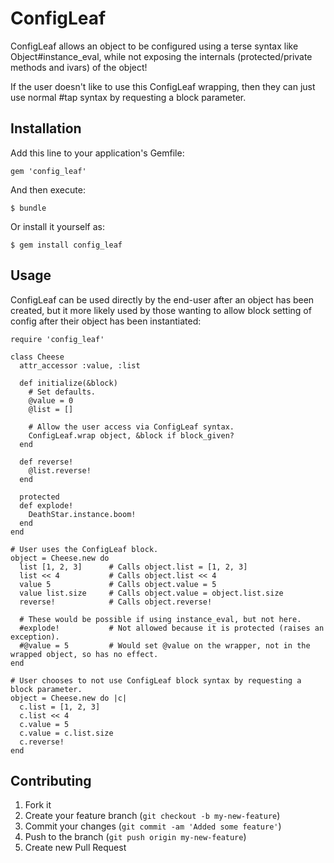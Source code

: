 ConfigLeaf
==========

ConfigLeaf allows an object to be configured using a terse syntax
like Object#instance_eval, while not exposing the internals 
(protected/private methods and ivars) of the object!

If the user doesn't like to use this ConfigLeaf wrapping, then they
can just use normal #tap syntax by requesting a block parameter.

Installation
------------

Add this line to your application's Gemfile:

    gem 'config_leaf'

And then execute:

    $ bundle

Or install it yourself as:

    $ gem install config_leaf

Usage
-----

ConfigLeaf can be used directly by the end-user after an object has been created,
but it more likely used by those wanting to allow block setting of config after
their object has been instantiated:

    require 'config_leaf'
    
    class Cheese
      attr_accessor :value, :list
      
      def initialize(&block)
        # Set defaults.
        @value = 0
        @list = []

        # Allow the user access via ConfigLeaf syntax.
        ConfigLeaf.wrap object, &block if block_given?
      end

      def reverse!
        @list.reverse!
      end
      
      protected
      def explode!
        DeathStar.instance.boom!
      end
    end

    # User uses the ConfigLeaf block.
    object = Cheese.new do
      list [1, 2, 3]      # Calls object.list = [1, 2, 3]
      list << 4           # Calls object.list << 4
      value 5             # Calls object.value = 5
      value list.size     # Calls object.value = object.list.size
      reverse!            # Calls object.reverse!
      
      # These would be possible if using instance_eval, but not here.
      #explode!           # Not allowed because it is protected (raises an exception).
      #@value = 5         # Would set @value on the wrapper, not in the wrapped object, so has no effect.
    end

    # User chooses to not use ConfigLeaf block syntax by requesting a block parameter.
    object = Cheese.new do |c|
      c.list = [1, 2, 3]
      c.list << 4
      c.value = 5
      c.value = c.list.size
      c.reverse!
    end

Contributing
------------

1. Fork it
2. Create your feature branch (`git checkout -b my-new-feature`)
3. Commit your changes (`git commit -am 'Added some feature'`)
4. Push to the branch (`git push origin my-new-feature`)
5. Create new Pull Request
